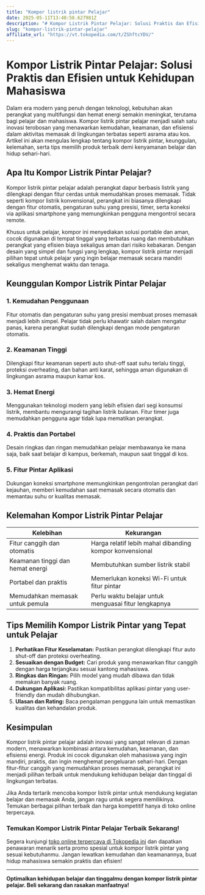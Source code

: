```yaml
---
title: "Kompor listrik pintar Pelajar"
date: 2025-05-11T13:40:58.627981Z
description: "# Kompor Listrik Pintar Pelajar: Solusi Praktis dan Efisien untuk Kehidupan Mahasiswa..."
slug: "kompor-listrik-pintar-pelajar"
affiliate_url: "https://vt.tokopedia.com/t/ZShftcYDV/"
---
```

# Kompor Listrik Pintar Pelajar: Solusi Praktis dan Efisien untuk Kehidupan Mahasiswa

Dalam era modern yang penuh dengan teknologi, kebutuhan akan perangkat yang multifungsi dan hemat energi semakin meningkat, terutama bagi pelajar dan mahasiswa. Kompor listrik pintar pelajar menjadi salah satu inovasi terobosan yang menawarkan kemudahan, keamanan, dan efisiensi dalam aktivitas memasak di lingkungan terbatas seperti asrama atau kos. Artikel ini akan mengulas lengkap tentang kompor listrik pintar, keunggulan, kelemahan, serta tips memilih produk terbaik demi kenyamanan belajar dan hidup sehari-hari.

## Apa Itu Kompor Listrik Pintar Pelajar?

Kompor listrik pintar pelajar adalah perangkat dapur berbasis listrik yang dilengkapi dengan fitur cerdas untuk memudahkan proses memasak. Tidak seperti kompor listrik konvensional, perangkat ini biasanya dilengkapi dengan fitur otomatis, pengaturan suhu yang presisi, timer, serta koneksi via aplikasi smartphone yang memungkinkan pengguna mengontrol secara remote. 

Khusus untuk pelajar, kompor ini menyediakan solusi portable dan aman, cocok digunakan di tempat tinggal yang terbatas ruang dan membutuhkan perangkat yang efisien biaya sekaligus aman dari risiko kebakaran. Dengan desain yang simpel dan fungsi yang lengkap, kompor listrik pintar menjadi pilihan tepat untuk pelajar yang ingin belajar memasak secara mandiri sekaligus menghemat waktu dan tenaga.

## Keunggulan Kompor Listrik Pintar Pelajar

### 1. Kemudahan Penggunaan
Fitur otomatis dan pengaturan suhu yang presisi membuat proses memasak menjadi lebih simpel. Pelajar tidak perlu khawatir salah dalam mengatur panas, karena perangkat sudah dilengkapi dengan mode pengaturan otomatis.

### 2. Keamanan Tinggi
Dilengkapi fitur keamanan seperti auto shut-off saat suhu terlalu tinggi, proteksi overheating, dan bahan anti karat, sehingga aman digunakan di lingkungan asrama maupun kamar kos.

### 3. Hemat Energi
Menggunakan teknologi modern yang lebih efisien dari segi konsumsi listrik, membantu mengurangi tagihan listrik bulanan. Fitur timer juga memudahkan pengguna agar tidak lupa mematikan perangkat.

### 4. Praktis dan Portabel
Desain ringkas dan ringan memudahkan pelajar membawanya ke mana saja, baik saat belajar di kampus, berkemah, maupun saat tinggal di kos.

### 5. Fitur Pintar Aplikasi
Dukungan koneksi smartphone memungkinkan pengontrolan perangkat dari kejauhan, memberi kemudahan saat memasak secara otomatis dan memantau suhu or kualitas memasak.

## Kelemahan Kompor Listrik Pintar Pelajar

| Kelebihan | Kekurangan |
|------------|------------|
| Fitur canggih dan otomatis | Harga relatif lebih mahal dibanding kompor konvensional |
| Keamanan tinggi dan hemat energi | Membutuhkan sumber listrik stabil |
| Portabel dan praktis | Memerlukan koneksi Wi-Fi untuk fitur pintar |
| Memudahkan memasak untuk pemula | Perlu waktu belajar untuk menguasai fitur lengkapnya |

## Tips Memilih Kompor Listrik Pintar yang Tepat untuk Pelajar

1. **Perhatikan Fitur Keselamatan:** Pastikan perangkat dilengkapi fitur auto shut-off dan proteksi overheating.
2. **Sesuaikan dengan Budget:** Cari produk yang menawarkan fitur canggih dengan harga terjangkau sesuai kantong mahasiswa.
3. **Ringkas dan Ringan:** Pilih model yang mudah dibawa dan tidak memakan banyak ruang.
4. **Dukungan Aplikasi:** Pastikan kompatibilitas aplikasi pintar yang user-friendly dan mudah dihubungkan.
5. **Ulasan dan Rating:** Baca pengalaman pengguna lain untuk memastikan kualitas dan kehandalan produk.

## Kesimpulan

Kompor listrik pintar pelajar adalah inovasi yang sangat relevan di zaman modern, menawarkan kombinasi antara kemudahan, keamanan, dan efisiensi energi. Produk ini cocok digunakan oleh mahasiswa yang ingin mandiri, praktis, dan ingin menghemat pengeluaran sehari-hari. Dengan fitur-fitur canggih yang memudahkan proses memasak, perangkat ini menjadi pilihan terbaik untuk mendukung kehidupan belajar dan tinggal di lingkungan terbatas.

Jika Anda tertarik mencoba kompor listrik pintar untuk mendukung kegiatan belajar dan memasak Anda, jangan ragu untuk segera memilikinya. Temukan berbagai pilihan terbaik dan harga kompetitif hanya di toko online terpercaya.

### Temukan Kompor Listrik Pintar Pelajar Terbaik Sekarang!

Segera kunjungi [toko online terpercaya di Tokopedia ini](https://vt.tokopedia.com/t/ZShftcYDV/) dan dapatkan penawaran menarik serta promo spesial untuk kompor listrik pintar yang sesuai kebutuhanmu. Jangan lewatkan kemudahan dan keamanannya, buat hidup mahasiswa semakin praktis dan efisien!

---

**Optimalkan kehidupan belajar dan tinggalmu dengan kompor listrik pintar pelajar. Beli sekarang dan rasakan manfaatnya!**